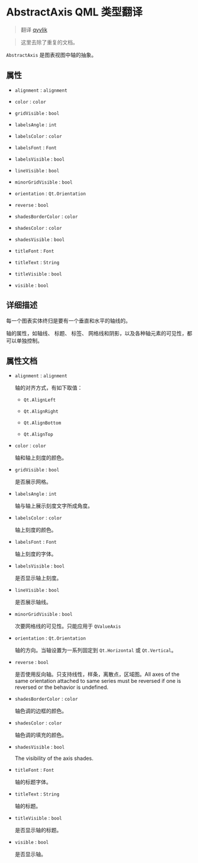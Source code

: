 # AbstractAxis QML 类型翻译

> 翻译 [qyvlik](http://blog.qyvlik.space)

> 这里去除了重复的文档。

`AbstractAxis` 是图表视图中轴的抽象。

## 属性

+ `alignment` : `alignment`

+ `color` : `color`

+ `gridVisible` : `bool`

+ `labelsAngle` : `int`

+ `labelsColor` : `color`

+ `labelsFont` : `Font`

+ `labelsVisible` : `bool`

+ `lineVisible` : `bool`

+ `minorGridVisible` : `bool`

+ `orientation` : `Qt.Orientation`

+ `reverse` : `bool`

+ `shadesBorderColor` : `color`

+ `shadesColor` : `color`

+ `shadesVisible` : `bool`

+ `titleFont` : `Font`

+ `titleText` : `String`

+ `titleVisible` : `bool`

+ `visible` : `bool` 

## 详细描述

每一个图表实体终归是要有一个垂直和水平的轴线的。

轴的属性，如轴线、 标题、 标签、 网格线和阴影，以及各种轴元素的可见性，都可以单独控制。

## 属性文档

+ `alignment` : `alignment`

    轴的对齐方式，有如下取值：

    + `Qt.AlignLeft`

    + `Qt.AlignRight`

    + `Qt.AlignBottom`

    + `Qt.AlignTop`

+ `color` : `color`

    轴和轴上刻度的颜色。

+ `gridVisible` : `bool`

    是否展示网格。

+ `labelsAngle` : `int`

    轴与轴上展示刻度文字所成角度。

+ `labelsColor` : `color`

    轴上刻度的颜色。

+ `labelsFont` : `Font`

    轴上刻度的字体。

+ `labelsVisible` : `bool`

    是否显示轴上刻度。

+ `lineVisible` : `bool`

    是否展示轴线。

+ `minorGridVisible` : `bool`

    次要网格线的可见性。只能应用于 `QValueAxis`

+ `orientation` : `Qt.Orientation`

    轴的方向。当轴设置为一系列固定到 `Qt.Horizontal` 或 `Qt.Vertical`。

+ `reverse` : `bool`

    是否使用反向轴。只支持线性，样条，离散点，区域图。All axes of the same orientation attached to same series must be reversed if one is reversed or the behavior is undefined.

+ `shadesBorderColor` : `color`

    轴色调的边框的颜色。

+ `shadesColor` : `color`

    轴色调的填充的颜色。

+ `shadesVisible` : `bool`

    The visibility of the axis shades.

+ `titleFont` : `Font`

    轴的标题字体。

+ `titleText` : `String`

    轴的标题。

+ `titleVisible` : `bool`

    是否显示轴的标题。

+ `visible` : `bool` 

    是否显示轴。
